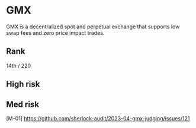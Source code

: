 # GMX
GMX is a decentralized spot and perpetual exchange that supports low swap fees and zero price impact trades.

## Rank
14th / 220

## High risk

## Med risk
[M-01] https://github.com/sherlock-audit/2023-04-gmx-judging/issues/121